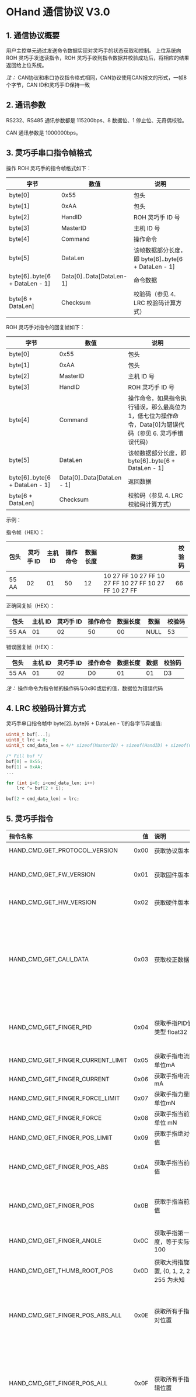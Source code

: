 # OHand 通信协议 V3.0

## 1. 通信协议概要

用户主控单元通过发送命令数据实现对灵巧手的状态获取和控制。
上位系统向 ROH 灵巧手发送读指令，ROH 灵巧手收到指令数据并校验成功后，将相应的结果返回给上位系统。

*注：* CAN协议和串口协议指令格式相同，CAN协议使用CAN报文的形式，一帧8个字节，CAN ID和灵巧手ID保持一致

## 2. 通讯参数

RS232、RS485 通讯参数都是 115200bps、8 数据位、1 停止位、无奇偶校验。

CAN 通讯参数是 1000000bps。

## 3. 灵巧手串口指令帧格式

操作 ROH 灵巧手的指令帧格式如下：

| 字节                           | 数值                     | 说明                                                |
| ------------------------------ | ------------------------ | --------------------------------------------------- |
| byte[0]                        | 0x55                     | 包头                                                |
| byte[1]                        | 0xAA                     | 包头                                                |
| byte[2]                        | HandID                   | ROH 灵巧手 ID 号                                    |
| byte[3]                        | MasterID                 | 主机 ID 号                                          |
| byte[4]                        | Command                  | 操作命令                                            |
| byte[5]                        | DataLen                  | 该帧数据部分长度，即 byte[6]..byte[6 + DataLen - 1] |
| byte[6]..byte[6 + DataLen - 1] | Data[0]..Data[DataLen-1] | 命令数据                                            |
| byte[6 + DataLen]              | Checksum                 | 校验码（参见 4. LRC 校验码计算方式）                |

ROH 灵巧手对指令的回复帧如下：

| 字节                           | 数值                       | 说明                                                                                                      |
| ------------------------------ | -------------------------- | --------------------------------------------------------------------------------------------------------- |
| byte[0]                        | 0x55                       | 包头                                                                                                      |
| byte[1]                        | 0xAA                       | 包头                                                                                                      |
| byte[2]                        | MasterID                   | 主机 ID 号                                                                                                |
| byte[3]                        | HandID                     | ROH 灵巧手 ID 号                                                                                          |
| byte[4]                        | Command                    | 操作命令，如果指令执行错误，那么最高位为 1，低七位为操作命令，Data[0]为错误代码（参见 6. 灵巧手错误代码） |
| byte[5]                        | DataLen                    | 该帧数据部分长度，即 byte[6]..byte[6 + DataLen - 1]                                                       |
| byte[6]..byte[6 + DataLen - 1] | Data[0]..Data[DataLen - 1] | 返回数据                                                                                                  |
| byte[6 + DataLen]              | Checksum                   | 校验码（参见 4. LRC 校验码计算方式）                                                                      |

示例：

指令帧（HEX）：

| 包头  | 灵巧手 ID | 主机 ID | 操作命令 | 数据长度 | 数据                                                  | 校验码 |
| ----- | --------- | ------- | -------- | -------- | ----------------------------------------------------- | ------ |
| 55 AA | 02        | 01      | 50       | 12       | 10 27 FF 10 27 FF 10 27 FF 10 27 FF 10 27 FF 10 27 FF | 66     |

正确回复帧（HEX）：

| 包头  | 主机 ID | 灵巧手 ID | 操作命令 | 数据长度 | 数据 | 校验码 |
| ----- | ------- | --------- | -------- | -------- | ---- | ------ |
| 55 AA | 01      | 02        | 50       | 00       | NULL | 53     |

错误回复帧（HEX）：

| 包头  | 主机 ID | 灵巧手 ID | 操作命令 | 数据长度 | 数据 | 校验码 |
| ----- | ------- | --------- | -------- | -------- | ---- | ------ |
| 55 AA | 01      | 02        | D0       | 01       | 01   | D3     |

*注：* 操作命令为指令帧的操作码与0x80或后的值，数据位为错误代码

## 4. LRC 校验码计算方式

灵巧手串口指令帧中 byte[2]..byte[6 + DataLen - 1]的各字节异或值:

```c
uint8_t buf[...];
uint8_t lrc = 0;
uint8_t cmd_data_len = 4/* sizeof(MasterID) + sizeof(HandID) + sizeof(Command) + sizeof(DataLen) */ + DataLen;

/* Fill buf */
buf[0] = 0x55;
buf[1] = 0xAA;
...

for (int i=0; i<cmd_data_len; i++)
    lrc ^= buf[2 + i];

buf[2 + cmd_data_len] = lrc;
```

## 5. 灵巧手指令

| 指令名称                          |   值 | 说明                                                                                 | 数据字节                                                                                                                                                                                                                                                           | 回复数据                                                                                                                                                                                                                            |
| :-------------------------------- | ---: | :----------------------------------------------------------------------------------- | :----------------------------------------------------------------------------------------------------------------------------------------------------------------------------------------------------------------------------------------------------------------- | :---------------------------------------------------------------------------------------------------------------------------------------------------------------------------------------------------------------------------------- |
| HAND_CMD_GET_PROTOCOL_VERSION     | 0x00 | 获取协议版本                                                                         |                                                                                                                                                                                                                                                                    | [PROTOCOL_MINOR_VERSION, PROTOCOL_MAJOR_VERSION]                                                                                                                                                                                    |
| HAND_CMD_GET_FW_VERSION           | 0x01 | 获取固件版本                                                                         |                                                                                                                                                                                                                                                                    | [FW_REVISION_L, FW_REVISION_H, FW_MINOR_VERSION, FW_MAJOR_VERSION]                                                                                                                                                                  |
| HAND_CMD_GET_HW_VERSION           | 0x02 | 获取硬件版本                                                                         |                                                                                                                                                                                                                                                                    | [HW_TYPE, HW_VER, BOOT_VER_MAJOR, BOOT_VER_MINOR]                                                                                                                                                                                   |
| HAND_CMD_GET_CALI_DATA            | 0x03 | 获取校正数据                                                                         |                                                                                                                                                                                                                                                                    | [F0_RANGE_END_L, F0_RANGE_END_H, ..., Fn_RANGE_END_L, Fn_RANGE_END_H, F0_RANGE_START_L, F0_RANGE_START_H, ..., Fn_RANGE_START_L, Fn_RANGE_START_H, THUMB_ROOT_POS1_L, THUMB_ROOT_POS1_H, ..., THUMB_ROOT_POSn_L, THUMB_ROOT_POSn_H] |
| HAND_CMD_GET_FINGER_PID           | 0x04 | 获取手指PID值，数据类型 float32                                                      | [FINGER_ID]                                                                                                                                                                                                                                                        | [FINGER_ID, P_BYTE0, P_BYTE1, P_BYTE2, P_BYTE3, I_BYTE0, I_BYTE1, I_BYTE2, I_BYTE3, D_BYTE0, D_BYTE1, D_BYTE2, D_BYTE3, G_BYTE0, G_BYTE1, G_BYTE2, G_BYTE3]                                                                         |
| HAND_CMD_GET_FINGER_CURRENT_LIMIT | 0x05 | 获取手指电流限制值，单位mA                                                           | [FINGER_ID]                                                                                                                                                                                                                                                        | [FINGER_ID, CURRENT_LIMIT_L, CURRENT_LIMIT_H]                                                                                                                                                                                       |
| HAND_CMD_GET_FINGER_CURRENT       | 0x06 | 获取手指电流值，单位mA                                                               | [FINGER_ID]                                                                                                                                                                                                                                                        | [FINGER_ID, CURRENT_L, CURRENT_H]                                                                                                                                                                                                   |
| HAND_CMD_GET_FINGER_FORCE_LIMIT   | 0x07 | 获取手指力量限制值，单位mN                                                           | [FINGER_ID]                                                                                                                                                                                                                                                        | [FINGER_ID, FORCE_LIMIT_L, FORCE_LIMIT_H]                                                                                                                                                                                           |
| HAND_CMD_GET_FINGER_FORCE         | 0x08 | 获取手指当前力量值，单位 mN                                                          | [FINGER_ID]                                                                                                                                                                                                                                                        | [FINGER_ID, FORCE_L, FORCE_H]                                                                                                                                                                                                       |
| HAND_CMD_GET_FINGER_POS_LIMIT     | 0x09 | 获取手指绝对位置限制值                                                               | [FINGER_ID]                                                                                                                                                                                                                                                        | [FINGER_ID, POS_LIMIT_L, POS_LIMIT_H]                                                                                                                                                                                               |
| HAND_CMD_GET_FINGER_POS_ABS       | 0x0A | 获取手指当前绝对位置值                                                               | [FINGER_ID]                                                                                                                                                                                                                                                        | [FINGER_ID, ABS_TARGET_POS_L, ABS_TARGET_POS_H, ABSOLUTE_POS_L, ABSOLUTE_POS_H]                                                                                                                                                     |
| HAND_CMD_GET_FINGER_POS           | 0x0B | 获取手指当前逻辑位置值                                                               | [FINGER_ID]                                                                                                                                                                                                                                                        | [FINGER_ID, LOGICAL_TARGET_POS_L, LOGICAL_TARGET_POS_H, LOGICAL_POS_L, LOGICAL_POS_H]                                                                                                                                               |
| HAND_CMD_GET_FINGER_ANGLE         | 0x0C | 获取手指第一关节角度，等于实际值 \* 100                                              | [FINGER_ID]                                                                                                                                                                                                                                                        | [FINGER_ID, TARGET_ANGLE_L, TARGET_ANGLE_H, CURRENT_ANGLE_L, CURRENT_ANGLE_H]                                                                                                                                                       |
| HAND_CMD_GET_THUMB_ROOT_POS       | 0x0D | 获取大拇指旋转预设位置, {0, 1, 2, 255}, 255 为未知                                   |                                                                                                                                                                                                                                                                    | [PRESET_POS]                                                                                                                                                                                                                        |
| HAND_CMD_GET_FINGER_POS_ABS_ALL   | 0x0E | 获取所有手指当前的绝对位置                                                           |                                                                                                                                                                                                                                                                    | [F0_TARGET_ABS_POS_L, F0_TARGET_ABS_POS_H, ..., Fn_TARGET_ABS_POS_L, Fn_TARGET_ABS_POS_H, F0_CURRENT_ABS_POS_L, F0_CURRENT_ABS_POS_H, ..., Fn_CURRENT_ABS_POS_L, Fn_CURRENT_ABS_POS_H]                                              |
| HAND_CMD_GET_FINGER_POS_ALL       | 0x0F | 获取所有手指当前的逻辑位置                                                           |                                                                                                                                                                                                                                                                    | [F0_TARGET_LOGICAL_POS_L, F0_TARGET_LOGICAL_POS_H, ..., Fn_TARGET_LOGICAL_POS_L, Fn_TARGET_LOGICAL_POS_H, F0_CURRENT_LOGICAL_POS_L, F0_CURRENT_LOGICAL_POS_H, ..., Fn_CURRENT_LOGICAL_POS_L, Fn_CURRENT_LOGICAL_POS_H]              |
| HAND_CMD_GET_FINGER_ANGLE_ALL     | 0x10 | 获取所有手指第一关节角度，等于实际值 \* 100                                          |                                                                                                                                                                                                                                                                    | [F0_TARGET_ANGLE_L, F0_TARGET_ANGLE_H, ..., Fn_TARGET_ANGLE_L, Fn_TARGET_ANGLE_H, F0_CURRENT_ANGLE_L, F0_CURRENT_ANGLE_H, ..., Fn_CURRENT_ANGLE_L, Fn_CURRENT_ANGLE_H]                                                              |
| HAND_CMD_GET_FINGER_STOP_PARAMS   | 0x11 | 获取手指停机保护参数：速度（逻辑位置/s）、电流（mA）、持续时间（ms）、重试时间（ms） | [FINGER_ID]                                                                                                                                                                                                                                                        | [FINGER_ID, SPEED_L, SPEED_H, STOP_CURRENT_L, STOP_CURRENT_H, STOP_AFTER_PERIOD_L, STOP_AFTER_PERIOD_H, RETRY_INTERVAL_L, RETRY_INTERVAL_H]                                                                                         |
| HAND_CMD_GET_SELF_TEST_SWITCH     | 0x20 | 获取自检开关状态，0：关，1：开                                                       |                                                                                                                                                                                                                                                                    | [ON_OFF]                                                                                                                                                                                                                            |
| HAND_CMD_GET_BEEP_SWITCH          | 0x21 | 获取蜂鸣器开关状态，0：关，1：开                                                     |                                                                                                                                                                                                                                                                    | [ON_OFF]                                                                                                                                                                                                                            |
| HAND_CMD_GET_BUTTON_PRESSED_CNT   | 0x22 | 获取按钮按下次数，ROHand请忽略                                                       |                                                                                                                                                                                                                                                                    | [BTN_PRESSED_CNT]                                                                                                                                                                                                                   |
| HAND_CMD_GET_UID                  | 0x23 | 获取手UID                                                                            |                                                                                                                                                                                                                                                                    | [UID0_BYTE0, UID0_BYTE1, UID0_BYTE2, UID0_BYTE3, UID1_BYTE0, UID1_BYTE1, UID1_BYTE2, UID1_BYTE3, UID2_BYTE0, UID2_BYTE1, UID2_BYTE2, UID2_BYTE3]                                                                                    |
| HAND_CMD_GET_BATTERY_VOLTAGE      | 0x24 | 获取电池电压，单位mV，ROHand请忽略                                                   |                                                                                                                                                                                                                                                                    | [BATTERY_VOLTAGE_L, BATTERY_VOLTAGE_H]                                                                                                                                                                                              |
| HAND_CMD_GET_USAGE_STAT           | 0x25 | 获取使用数据，ROHand请忽略                                                           | [MOTOR_CNT]                                                                                                                                                                                                                                                        | [USE_TIME_BYTE0, USE_TIME_BYTE1, USE_TIME_BYTE2, USE_TIME_BYTE3, F0_OPEN_CNT_BYTE0, F0_OPEN_CNT_BYTE1, F0_OPEN_CNT_BYTE2, F0_OPEN_CNT_BYTE3, ..., Fn_OPEN_CNT_BYTE0, Fn_OPEN_CNT_BYTE1, Fn_OPEN_CNT_BYTE2, Fn_OPEN_CNT_BYTE3]       |
| HAND_CMD_GET_MANUFACTURE_DATA     | 0x3E | 获取厂方数据                                                                         |                                                                                                                                                                                                                                                                    | [BYTE0, ..., BYTEn]                                                                                                                                                                                                                 |
| HAND_CMD_GET_VENDOR_ID            | 0x3F | 获取供应商ID                                                                         |                                                                                                                                                                                                                                                                    | ['O', 'Y']                                                                                                                                                                                                                          |
| HAND_CMD_RESET                    | 0x40 | 重启，MODE=0：重启进入工作状态；MODE=1：重启进入DFU模式                              | [MODE]                                                                                                                                                                                                                                                             |                                                                                                                                                                                                                                     |
| HAND_CMD_POWER_OFF                | 0x41 | 关机，ROHand请忽略                                                                   |                                                                                                                                                                                                                                                                    |                                                                                                                                                                                                                                     |
| HAND_CMD_SET_NODE_ID              | 0x42 | 设置手节点ID                                                                         | [NODE_ID]                                                                                                                                                                                                                                                          |                                                                                                                                                                                                                                     |
| HAND_CMD_CALIBRATE                | 0x43 | 校正手，仅限出厂使用                                                                 | [KEY_L, KEY_H]                                                                                                                                                                                                                                                     |                                                                                                                                                                                                                                     |
| HAND_CMD_SET_CALI_DATA            | 0x44 | 设置校正数据                                                                         | [MOTOR_CNT, F0_RANGE_END_L, F0_RANGE_END_H, ..., Fn_RANGE_END_L, Fn_RANGE_END_H, F0_RANGE_START_L, F0_RANGE_START_H, ..., Fn_RANGE_START_L, Fn_RANGE_START_H, THUMB_ROOT_POS_CNT, THUMB_ROOT_POS1_L, THUMB_ROOT_POS1_H, ..., THUMB_ROOT_POSn_L, THUMB_ROOT_POSn_H] |                                                                                                                                                                                                                                     |
| HAND_CMD_SET_FINGER_PID           | 0x45 | 设置手指PID值，数据类型 float32                                                      | [FINGER_ID, P_BYTE0, P_BYTE1, P_BYTE2, P_BYTE3, I_BYTE0, I_BYTE1, I_BYTE2, I_BYTE3, D_BYTE0, D_BYTE1, D_BYTE2, D_BYTE3, G_BYTE0, G_BYTE1, G_BYTE2, G_BYTE3]                                                                                                        |                                                                                                                                                                                                                                     |
| HAND_CMD_SET_FINGER_CURRENT_LIMIT | 0x46 | 设置手指电流限制，[0, 65535]                                                         | [FINGER_ID, CURRENT_LIMIT_L, CURRENT_LIMIT_H]                                                                                                                                                                                                                      |                                                                                                                                                                                                                                     |
| HAND_CMD_SET_FINGER_FORCE_LIMIT   | 0x47 | 设置手指力量限制，[0, 65535]                                                         | [FINGER_ID, FORCE_LIMIT_L, FORCE_LIMIT_H]                                                                                                                                                                                                                          |                                                                                                                                                                                                                                     |
| HAND_CMD_SET_FINGER_POS_LIMIT     | 0x48 | 设置手指绝对位置限制，[0, 65535]                                                     | [FINGER_ID, POS_LIMIT_L, POS_LIMIT_H]                                                                                                                                                                                                                              |                                                                                                                                                                                                                                     |
| HAND_CMD_FINGER_START             | 0x49 | 开始移动手指                                                                         |                                                                                                                                                                                                                                                                    |                                                                                                                                                                                                                                     |
| HAND_CMD_FINGER_STOP              | 0x4A | 停止移动手指                                                                         |                                                                                                                                                                                                                                                                    |                                                                                                                                                                                                                                     |
| HAND_CMD_SET_FINGER_POS_ABS       | 0x4B | 移动手指到绝对位置，[0, 65535]                                                       | [FINGER_ID, ABSOLUTE_POS_L, ABSOLUTE_POS_H, SPEED]                                                                                                                                                                                                                 |                                                                                                                                                                                                                                     |
| HAND_CMD_SET_FINGER_POS           | 0x4C | 移动手指到逻辑位置，[0, 65535]                                                       | [FINGER_ID, LOGICAL_POS_L, LOGICAL_POS_H, SPEED]                                                                                                                                                                                                                   |                                                                                                                                                                                                                                     |
| HAND_CMD_SET_FINGER_ANGLE         | 0x4D | 设置手指角度，[0, 65535]，等于实际值 \* 100                                          | [FINGER_ID, TARGET_ANGLE_L, TARGET_ANGLE_H, SPEED]                                                                                                                                                                                                                 |                                                                                                                                                                                                                                     |
| HAND_CMD_SET_THUMB_ROOT_POS       | 0x4E | 旋转大拇指到预设位置，{0,1,2}                                                        | [PRESET_POS]                                                                                                                                                                                                                                                       |                                                                                                                                                                                                                                     |
| HAND_CMD_SET_FINGER_POS_ABS_ALL   | 0x4F | 设置所有手指的绝对位置                                                               | [F0_ABS_POS_L, F0_ABS_POS_H, F0_SPEED, ..., Fn_ABS_POS_L, Fn_ABS_POS_H, Fn_SPEED]                                                                                                                                                                                  |                                                                                                                                                                                                                                     |
| HAND_CMD_SET_FINGER_POS_ALL       | 0x50 | 设置所有手指的绝对位置                                                               | [F0_POS_L, F0_POS_H, F0_SPEED, ..., Fn_POS_L, Fn_POS_H, Fn_SPEED]                                                                                                                                                                                                  |                                                                                                                                                                                                                                     |
| HAND_CMD_SET_FINGER_ANGLE_ALL     | 0x51 | 设置所有手指第一关节角度，[0, 65535]，等于实际值 \* 100                              | [F0_ANGLE_L, F0_ANGLE_H, F0_SPEED, ..., Fn_ANGLE_L, Fn_ANGLE_H, Fn_SPEED]                                                                                                                                                                                          |                                                                                                                                                                                                                                     |
| HAND_CMD_SET_FINGER_STOP_PARAMS   | 0x52 | 设置手指停机参数：速度（逻辑位置/s）、电流（mA）、持续时间（ms）、重试时间（ms）     | [FINGER_ID, SPEED_L, SPEED_H, STOP_CURRENT_L, STOP_CURRENT_H, STOP_AFTER_PERIOD_L, STOP_AFTER_PERIOD_H, RETRY_INTERVAL_L, RETRY_INTERVAL_H]                                                                                                                        |                                                                                                                                                                                                                                     |
| HAND_CMD_SET_CUSTOM               | 0x5F | 自定义指令                                                                           | [MOTOR_CNT, DATA_FLAG, ...]                                                                                                                                                                                                                                        | [...]                                                                                                                                                                                                                               |
| HAND_CMD_SET_SELF_TEST_LEVEL      | 0x60 | 设置自检等级，0：等待指令，1：半自检，2：完整自检                                    | [SELF_TEST_LEVEL]                                                                                                                                                                                                                                                  |                                                                                                                                                                                                                                     |
| HAND_CMD_SET_BEEP_SWITCH          | 0x61 | 设置蜂鸣器状态，0：关，1：开                                                         | [ON_OFF]                                                                                                                                                                                                                                                           |                                                                                                                                                                                                                                     |
| HAND_CMD_BEEP                     | 0x62 | 蜂鸣一段时间，单位ms，[0, 65535]                                                     | [BEEP_PERIOD_L, BEEP_PERIOD_H]                                                                                                                                                                                                                                     |                                                                                                                                                                                                                                     |
| HAND_CMD_SET_BUTTON_PRESSED_CNT   | 0x63 | 设置按钮按下次数，仅限校正                                                           | [BTN_PRESSED_CNT]                                                                                                                                                                                                                                                  |                                                                                                                                                                                                                                     |
| HAND_CMD_START_INIT               | 0x64 | 开始初始化为了使 SELF_TEST_LEVEL=0                                                   |                                                                                                                                                                                                                                                                    |                                                                                                                                                                                                                                     |
| HAND_CMD_SET_MANUFACTURE_DATA     | 0x65 | 设置厂方数据                                                                         | ...                                                                                                                                                                                                                                                                |                                                                                                                                                                                                                                     |

注：

1. 如果不加说明，单字节数据为 uint8 类型，XXX_L, XXX_H 表示 uint16 类型的低字节和高字节；XXX_BYTE0, XXX_BYTE1, XXX_BYTE2, XXX_BYTE3 表示 uint32 类型自低到高 4 个字节；
2. 若指定为 float32 类型，XXX_BYTE0, XXX_BYTE1, XXX_BYTE2, XXX_BYTE3 表示 float32 类型自低到高 4 个字节。

## 6. 灵巧手错误代码

| 错误名                         | 代码 | 说明                             | 分组 |
| ------------------------------ | ---- | -------------------------------- | ---- |
| ERR_PROTOCOL_WRONG_CRC         | 0x01 | 校验码错误                       | 协议 |
| ERR_COMMAND_INVALID            | 0x11 | 无效的命令                       | 命令 |
| ERR_COMMAND_INVALID_BYTE_COUNT | 0x12 | 字节数不正确                     | 命令 |
| ERR_COMMAND_INVALID_DATA       | 0x13 | 无效的值                         | 命令 |
| ERR_STATUS_INIT                | 0x21 | 正在等待初始化命令或者正在初始化 | 状态 |
| ERR_STATUS_CALI                | 0x22 | 等待校正                         | 状态 |
| ERR_STATUS_STUCK               | 0x23 | 电机堵转                         | 状态 |
| ERR_OP_FAILED                  | 0x31 | 操作失败                         | 操作 |
| ERR_SAVE_FAILED                | 0x32 | 保存失败                         | 操作 |

## 7. 手指角度

角度定义及运动范围说明：

|                           角度                           |                图例说明                 |                                               角度范围                                               |
| :------------------------------------------------------: | :-------------------------------------: | :--------------------------------------------------------------------------------------------------: |
| 食指 </br></br> 中指 </br></br> 无名指 </br></br> 小拇指 | ![Finger Screen](res/FingerBending.png) | 100.22°~178.37° </br></br> 97.81° ~ 176.06° </br></br> 101.38° ~ 176.54° </br></br> 98.84° ~ 174.86° |
|                        大拇指弯曲                        | ![Finger Screen](res/ThumbBending.png)  |                                            2.26° ~ 36.76°                                            |
|                        大拇指旋转                        | ![Finger Screen](res/ThumbRotation.png) |                                               0° ~ 90°                                               |
